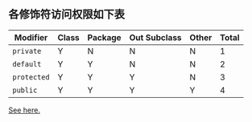各修饰符访问权限如下表
--------
|Modifier|Class|Package|Out Subclass|Other|Total|
|--|--|--|--|--|--|
|`private`|Y|N|N|N|1|
|`default`|Y|Y|N|N|2|
|`protected`|Y|Y|Y|N|3|
|`public`|Y|Y|Y|Y|4|

[See here.](https://docs.oracle.com/javase/tutorial/java/javaOO/accesscontrol.html)
